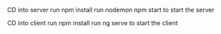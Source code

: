 CD into server
run npm install
run nodemon npm start to start the server

CD into client
run npm install
run ng serve to start the client
